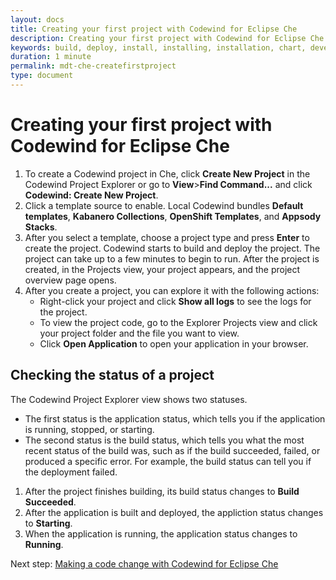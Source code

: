 ```yaml
---
layout: docs
title: Creating your first project with Codewind for Eclipse Che
description: Creating your first project with Codewind for Eclipse Che
keywords: build, deploy, install, installing, installation, chart, develop, cloud, public cloud, services, command line, cli, command, start, stop, update, open, delete, options, operation, devops
duration: 1 minute
permalink: mdt-che-createfirstproject
type: document
---
```


# Creating your first project with Codewind for Eclipse Che
1. To create a Codewind project in Che, click **Create New Project** in the Codewind Project Explorer or go to **View**>**Find Command...** and click **Codewind: Create New Project**.
2. Click a template source to enable. Local Codewind bundles **Default templates**, **Kabanero Collections**, **OpenShift Templates**, and **Appsody Stacks**.
3. After you select a template, choose a project type and press **Enter** to create the project. Codewind starts to build and deploy the project. The project can take up to a few minutes to begin to run. After the project is created, in the Projects view, your project appears, and the project overview page opens.
4. After you create a project, you can explore it with the following actions:
   - Right-click your project and click **Show all logs** to see the logs for the project.
   - To view the project code, go to the Explorer Projects view and click your project folder and the file you want to view.
   - Click **Open Application** to open your application in your browser.

## Checking the status of a project
The Codewind Project Explorer view shows two statuses.
- The first status is the application status, which tells you if the application is running, stopped, or starting.
- The second status is the build status, which tells you what the most recent status of the build was, such as if the build succeeded, failed, or produced a specific error. For example, the build status can tell you if the deployment failed.

1. After the project finishes building, its build status changes to **Build Succeeded**.
2. After the application is built and deployed, the appliction status changes to **Starting**.
3. When the application is running, the application status changes to **Running**.

Next step: [Making a code change with Codewind for Eclipse Che](mdt-che-codechange.html)
